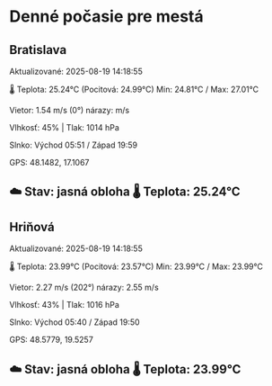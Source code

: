 ﻿# Denné počasie pre mestá

## Bratislava
Aktualizované: 2025-08-19 14:18:55

🌡️ Teplota: 25.24°C 
(Pocitová: 24.99°C)
Min: 24.81°C / Max: 27.01°C

Vietor: 1.54 m/s    (0°) 
nárazy:  m/s

Vlhkosť: 45% | Tlak: 1014 hPa

Slnko: Východ 05:51 / Západ 19:59

GPS: 48.1482, 17.1067

☁️ Stav: jasná obloha        🌡️ Teplota: 25.24°C
---

## Hriňová
Aktualizované: 2025-08-19 14:18:55

🌡️ Teplota: 23.99°C 
(Pocitová: 23.57°C)
Min: 23.99°C / Max: 23.99°C

Vietor: 2.27 m/s (202°)
nárazy: 2.55 m/s

Vlhkosť: 43% | Tlak: 1016 hPa

Slnko: Východ 05:40 / Západ 19:50

GPS: 48.5779, 19.5257

☁️ Stav: jasná obloha        🌡️ Teplota: 23.99°C
---
